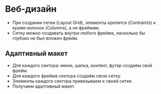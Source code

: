 # Веб-дизайн
* При создании сетки (Layout Grid), элементы крепятся (Contraints) к краям колонок (Columns), а не фреймам.
* Сетку можно создавать внутри любого фрейма, насколько бы глубоко не был вложен фрейм.

## Адаптивный макет
* Для каждого сектора: меню, шапка, контент, футер создаём свой фрейм.
* Для каждого фрейма сектора создаём свою сетку.
* Элементы каждого сектора привязываем к своей сетке.
* Получаем адаптивный макет.